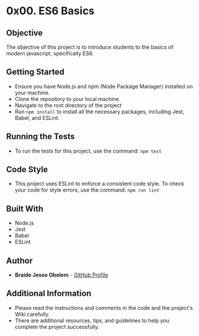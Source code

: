 # 0x00. ES6 Basics

## Objective
The objective of this project is to introduce students to the basics of modern javascript, specifically ES6.

## Getting Started
- Ensure you have Node.js and npm (Node Package Manager) installed on your machine. 
- Clone the repository to your local machine
- Navigate to the root directory of the project
- Run `npm install` to install all the necessary packages, including Jest, Babel, and ESLint.

## Running the Tests
- To run the tests for this project, use the command: `npm test`

## Code Style
- This project uses ESLint to enforce a consistent code style. To check your code for style errors, use the command: `npm run lint`

## Built With
- Node.js
- Jest
- Babel
- ESLint

## Author

* **Braide Jesse Obelem** - [GitHub Profile](https://github.com/yourusername)

## Additional Information
- Please read the instructions and comments in the code and the project's Wiki carefully. 
- There are additional resources, tips, and guidelines to help you complete the project successfully.
